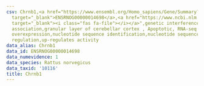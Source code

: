 ```yaml
---
csv: Chrnb1,<a href="https://www.ensembl.org/Homo_sapiens/Gene/Summary?db=core;g=ENSRNOG00000014698"
  target="_blank">ENSRNOG00000014698</a>,<a href="https://www.ncbi.nlm.nih.gov/pubmed/30467350"
  target="_blank"><i class="fas fa-file"></i></a>",genetic interference,functional
  association,granular layer of cerebellar cortex , Apoptotic, RNA-seq assay, hsf-1
  overexpression,nucleotide sequence identification,nucleotide sequence identification,transcriptional
  regulation,up-regulates activity
data_alias: Chrnb1
data_id: ENSRNOG00000014698
data_numevidence: 1
data_species: Rattus norvegicus
data_taxid: '10116'
title: Chrnb1
---
```

